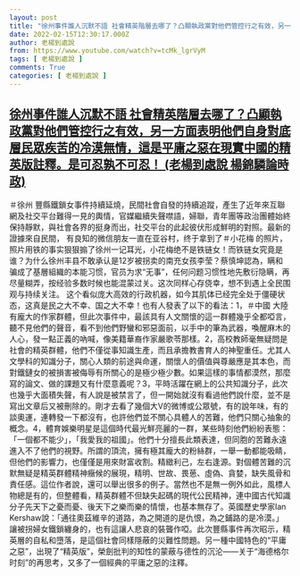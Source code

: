 ```yaml
---
layout: post
title: "徐州事件誰人沉默不語 社會精英階層去哪了？凸顯執政黨對他們管控行之有效，另一方面表明他們自身對底層民眾疾苦的冷漠無情，這是平庸之惡在現實中國的精英版註釋。是可忍孰不可忍！ (老楊到處說 楊錦驎論時政)"
date: 2022-02-15T12:30:17.000Z
author: 老楊到處說
from: https://www.youtube.com/watch?v=tcMk_lgrVyM
tags: [ 老楊到處說 ]
comments: True
categories: [ 老楊到處說 ]
---
```

<!--1644928217000-->
[徐州事件誰人沉默不語 社會精英階層去哪了？凸顯執政黨對他們管控行之有效，另一方面表明他們自身對底層民眾疾苦的冷漠無情，這是平庸之惡在現實中國的精英版註釋。是可忍孰不可忍！ (老楊到處說 楊錦驎論時政)](https://www.youtube.com/watch?v=tcMk_lgrVyM)
------

<div>
＃徐州 豐縣鐵鎖女事件持續延燒，民間社會自發的持續追蹤，產生了近年來互聯網及社交平台難得一見的輿情，官媒繼續失聲噤語，婦聯，青年團等政治團體始終保持靜默，與社會各界的挺身而出，社交平台的此起彼伏形成鮮明的對照。最新的證據來自民間， 有良知的微信朋友一直在亚谷村，终于拿到了＃小花梅 的照片，照片用铁的事实狠狠搧了徐州一记耳光，小花梅绝不是铁链女！而铁链女究竟是谁？为什么徐州丰县不敢承认是12岁被拐卖的南充女孩李莹？蔡慎坤認為，瞒和骗成了基層組織的本能习惯，官员为求“无事”，任何问题习惯性地先敷衍隐瞒，再尽量糊弄，按经验多数时候也能混蒙过关。这次同样心存侥幸，想不到遇上全民围观与持续关注。 这个看似庞大高效的行政机器，如今其肌体已经完全处于僵硬状态，这真是民之大不幸、国之大不幸！也有人發表了以下的看法：1，＃中國 大陸有龐大的作家群體，但此次事件中，最該具有人文關懷的這一群體幾乎全都啞言，聽不見他們的聲音，看不到他們野蠻和邪惡面前，以手中的筆為武器，喚醒麻木的人心，發一點正義的吶喊，像美籍華裔作家嚴歌苓那樣。2，高校教師毫無疑問是社會的精英群體，他們不僅從事知識生產，而且承擔教書育人的神聖重任。尤其人文學科的知識分子，關心人類的前途與命運，關懷人的價值與尊嚴應是其本色，而對鐵鏈女的被損害被侮辱有所關心的是極少極少數。如果這樣的事情都漠然，那麼寫的論文、做的課題又有什麼意義呢？3，平時活躍在網上的公共知識分子，此次也幾乎大面積失聲，有人說是被禁言了，但一開始就沒有看過他們說什麼，並不是寫出文章后又被刪除的。剛才去看了幾個大V的微博或公眾號，有的說年味，有的談奧運，連轉發一下都沒有，也許他們並不關心具體人的苦難，他們只關心抽象的概念。4，體育娛樂明星是這個時代最光鮮亮麗的一群，某些時刻他們紛紛表態：「一個都不能少」，「我愛我的祖國」。他們十分擅長此類表達，但同胞的苦難永遠進入不了他們的視野。所謂的頂流，擁有極其龐大的粉絲群，一舉一動都能吸睛，但他們的影響力，也僅僅是用來財富收割。精緻利己，左右逢源。對個體苦難的沉默無疑是精英群體精神癥候的展現，精明、世故、畏葸、虛偽、貪婪，缺失風骨和責任感。這位作者說，還可以舉出很多的例子。當然也不是無一例外如此，風標人物總是有的，但整體看，精英群體不但缺失起碼的現代公民精神，連中國古代知識分子先天下之憂而憂、後天下之樂而樂的情懷，也基本無存了。英國歷史學家Ian Kershaw說：「通往奧茲維辛的道路，為之開道的是仇恨，為之鋪路的是冷漠。」 讓被拐婦女鐵鎖纏身的，也有這讓人悲哀的裝聾作啞。此次豐縣事件再次昭示，精英層的自私和墮落，是這個社會同樣隱蔽的災難性問題。另一種中國特色的“平庸之惡”，出現了“精英版”，榮劍批判的知性的蒙蔽与德性的沉沦——关于“海德格尔时刻”的再思考，又多了一個經典的平庸之惡的注釋。
</div>
